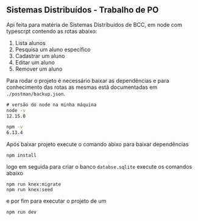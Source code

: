 ## Sistemas Distribuídos - Trabalho de PO

Api feita para matéria de Sistemas Distribuidos de BCC, em node com typescrpt contendo as rotas abaixo:

1. Lista alunos
2. Pesquisa um aluno específico
3. Cadastrar um aluno
4. Editar um aluno
5. Remover um aluno

Para rodar o projeto é necessário baixar as dependências e para conhecimento das rotas as mesmas estã documentadas em `./postman/backup.json`.

```cmd
# versão do node na minha máquina
node -v
12.15.0

npm -v
6.13.4
```

Após baixar projeto execute o comando abixo para baixar dependências

```
npm install
```

logo em seguida para criar o banco `databse.sqlite` execute os comandos abaixo

```
npm run knex:migrate
npm run knex:seed
```

e por fim para executar o projeto de um

```
npm run dev
```